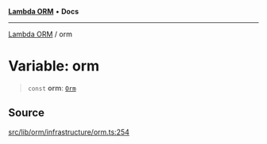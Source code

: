 [**Lambda ORM**](../README.md) • **Docs**

***

[Lambda ORM](../README.md) / orm

# Variable: orm

> `const` **orm**: [`Orm`](../classes/Orm.md)

## Source

[src/lib/orm/infrastructure/orm.ts:254](https://github.com/lambda-orm/lambdaorm/blob/2cf2f2464c4fe66901565772c5ae4881d9c605d1/src/lib/orm/infrastructure/orm.ts#L254)
